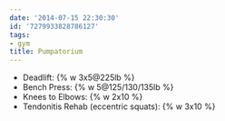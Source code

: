 ```yaml
---
date: '2014-07-15 22:30:30'
id: '7279933828786127'
tags:
- gym
title: Pumpatorium
---
```


- Deadlift: {% w 3x5@225lb %}
- Bench Press: {% w 5@125/130/135lb %}
- Knees to Elbows: {% w 2x10 %}
- Tendonitis Rehab (eccentric squats): {% w 3x10 %}
